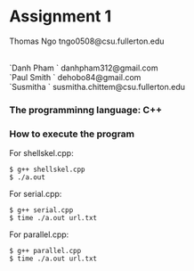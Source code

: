 # Assignment 1
<p>Thomas Ngo   tngo0508@csu.fullerton.edu </p><br />
`Danh Pham  ` danhpham312@gmail.com <br />
`Paul Smith ` dehobo84@gmail.com <br />
`Susmitha ` susmitha.chittem@csu.fullerton.edu <br />

### The programminng language: C++ <br />
### How to execute the program <br />
For shellskel.cpp: <br />
```
$ g++ shellskel.cpp
$ ./a.out
```
For serial.cpp: <br />
```
$ g++ serial.cpp
$ time ./a.out url.txt
```
For parallel.cpp: <br />
```
$ g++ parallel.cpp
$ time ./a.out url.txt
```
